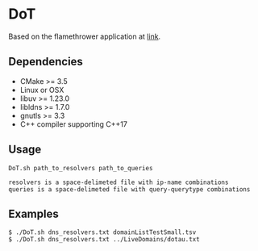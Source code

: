 # DoT

 Based on the flamethrower application at [link](https://github.com/DNS-OARC/flamethrower).

Dependencies
------------

* CMake >= 3.5
* Linux or OSX
* libuv >= 1.23.0
* libldns >= 1.7.0
* gnutls >= 3.3
* C++ compiler supporting C++17

## Usage

    DoT.sh path_to_resolvers path_to_queries

    resolvers is a space-delimeted file with ip-name combinations
    queries is a space-delimeted file with query-querytype combinations

## Examples

    $ ./DoT.sh dns_resolvers.txt domainListTestSmall.tsv
    $ ./DoT.sh dns_resolvers.txt ../LiveDomains/dotau.txt